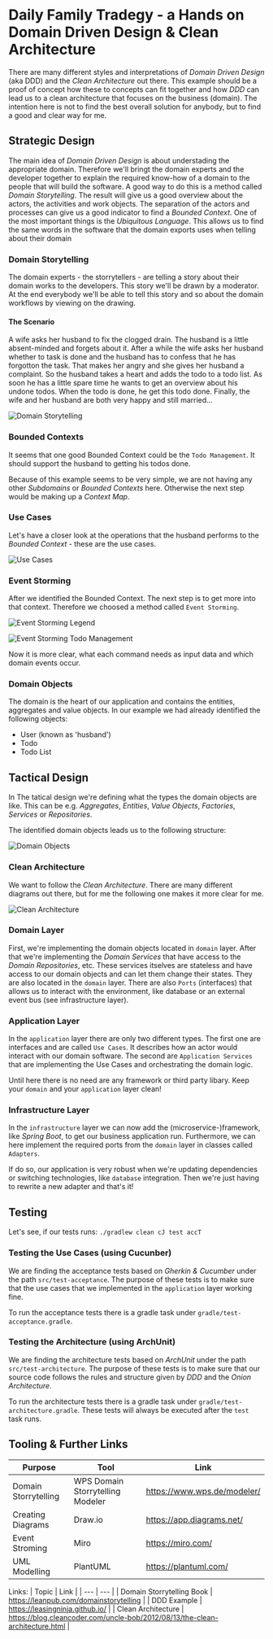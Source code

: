 # Daily Family Tradegy - a Hands on Domain Driven Design & Clean Architecture

There are many different styles and interpretations of _Domain Driven Design_ (aka DDD) and the _Clean Architecture_ out there.
This example should be a proof of concept how these to concepts can fit together and how _DDD_ can lead us to a clean architecture that focuses on the business (domain).
The intention here is not to find the best overall solution for anybody, but to find a good and clear way for me.



## Strategic Design
The main idea of _Domain Driven Design_ is about understading the appropriate domain. Therefore we'll bringt the domain experts and the developer together to explain the required know-how of a domain to the people that will build the software.
A good way to do this is a method called _Domain Storytelling_. The result will give us a good overview about the actors, the activities and work objects.
The separation of the actors and processes can give us a good indicator to find a _Bounded Context_.
One of the most important things is the _Ubiquitous Language_. This allows us to find the same words in the software that the domain exports uses when telling about their domain
  

### Domain Storytelling 
The domain experts - the storrytellers - are telling a story about their domain works to the developers. This story we'll be drawn by a moderator. At the end everybody we'll be able to tell this story and so about the domain workflows by viewing on the drawing.


#### The Scenario
A wife asks her husband to fix the clogged drain. The husband is a little absent-minded and forgets about it. After a while the wife asks her husband whether to task is done and the husband has to confess that he has forgotton the task. 
That makes her angry and she gives her husband a complaint. 
So the husband takes a heart and adds the todo to a todo list.
As soon he has a little spare time he wants to get an overview about his undone todos. 
When the todo is done, he get this todo done. 
Finally, the wife and her husband are both very happy and still married...

![Domain Storytelling](docs/domainstorytelling/Daily%20Family%20Tradegy.png)


### Bounded Contexts
It seems that one good Bounded Context could be the `Todo Management`. It should support the husband to getting his todos done.

Because of this example seems to be very simple, we are not having any other _Subdomains_ or _Bounded Contexts_ here. Otherwise the next step would be making up a _Context Map_.


### Use Cases
Let's have a closer look at the operations that the husband performs to the _Bounded Context_ - these are the use cases.

![Use Cases](docs/uml/usecases.png)


### Event Storming
After we identified the Bounded Context. The next step is to get more into that context. Therefore we choosed a method called `Event Storming`.

![Event Storming Legend](docs/eventstorming/DDD%20Setup%20-%20DDD%20Stickies%20Template_small.jpg)

![Event Storming Todo Management](docs/eventstorming/DDD%20Setup%20-%20Event%20Storming%20-%20Todo%20Management.jpg)

Now it is more clear, what each command needs as input data and which domain events occur.


### Domain Objects
The domain is the heart of our application and contains the entities, aggregates and value objects. In our example we had already identified the following objects:

* User (known as 'husband')
* Todo
* Todo List



## Tactical Design
In The tatical design we're defining what the types the domain objects are like. This can be e.g. _Aggregates_, _Entities_, _Value Objects_, _Factories_, _Services_ or _Repositories_.

The identified domain objects leads us to the following structure:

![Domain Objects](docs/uml/domain-objects.png)

### Clean Architecture
We want to follow the _Clean Architecture_. There are many different diagrams out there, but for me the following one makes it more clear for me.

![Clean Architecture](docs/clean_architecture/clean_architecture.png)

### Domain Layer
First, we're implementing the domain objects located in `domain` layer. After that we're implementing the _Domain Services_ that have access to the _Domain Repositories_, etc. These services itselves are stateless and have access to our domain objects and can let them change their states. They are also located in the `domain` layer. There are also `Ports` (interfaces) that allows us to interact with the environment, like database or an external event bus (see infrastructure layer).

### Application Layer
In the `application` layer there are only two different types. The first one are interfaces and are called `Use Cases`. It describes how an actor would interact with our domain software. The second are `Application Services` that are implementing the Use Cases and orchestrating the domain logic.


Until here there is no need are any framework or third party libary. Keep your `domain` and your `application` layer clean!


### Infrastructure Layer
In the `infrastructure` layer we can now add the (microservice-)framework, like _Spring Boot_, to get our business application run. Furthermore, we can here implement the required ports from the `domain` layer in classes called `Adapters`.

If do so, our application is very robust when we're updating dependencies or switching technologies, like `database` integration. Then we're just having to rewrite a new adapter and that's it!

## Testing
Let's see, if our tests runs: `./gradlew clean cJ test accT`

### Testing the Use Cases (using Cucunber)
We are finding the acceptance tests based on _Gherkin & Cucumber_ under the path `src/test-acceptance`. The purpose of these tests is to make sure that the use cases that we implemented in the `application` layer working fine.

To run the acceptance tests there is a gradle task under `gradle/test-acceptance.gradle`.

### Testing the Architecture (using ArchUnit)
We are finding the architecture tests based on _ArchUnit_ under the path `src/test-architecture`. The purpose of these tests is to make sure that our source code follows the rules and structure given by _DDD_ and the _Onion Architecture_.

To run the architecture tests there is a gradle task under `gradle/test-architecture.gradle`. These tests will always be executed after the `test` task runs.

## Tooling & Further Links

| Purpose | Tool | Link |
| --- | --- | --- |
| Domain Storrytelling | WPS Domain Storrytelling Modeler | https://www.wps.de/modeler/ |
| Creating Diagrams | Draw.io | https://app.diagrams.net/ |
| Event Stroming | Miro | https://miro.com/ |
| UML Modelling | PlantUML | https://plantuml.com/ |

Links:
| Topic | Link |
| --- | --- |
| Domain Storrytelling Book | https://leanpub.com/domainstorytelling |
| DDD Example | https://leasingninja.github.io/ |
| Clean Architecture | https://blog.cleancoder.com/uncle-bob/2012/08/13/the-clean-architecture.html |
